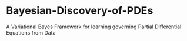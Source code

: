 # Bayesian-Discovery-of-PDEs
 A Variational Bayes Framework for learning governing Partial Differential Equations from Data
